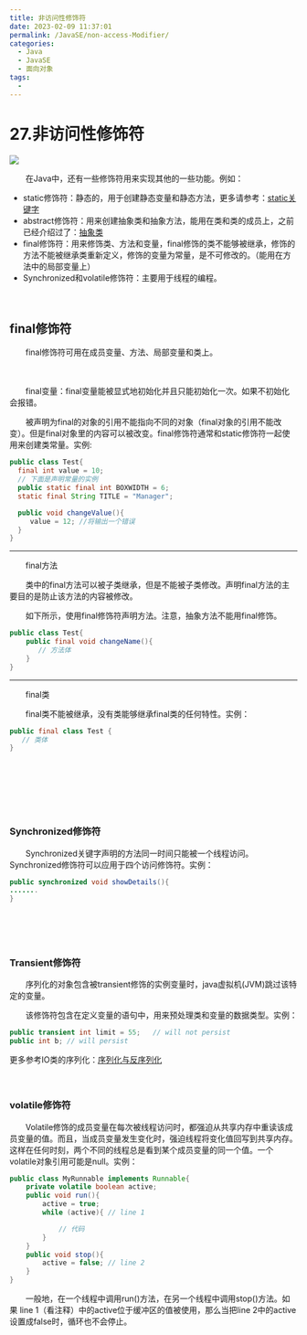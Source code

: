 ```yaml
---
title: 非访问性修饰符
date: 2023-02-09 11:37:01
permalink: /JavaSE/non-access-Modifier/
categories:
  - Java
  - JavaSE
  - 面向对象
tags:
  - 
---
```



# 27.非访问性修饰符

![](https://image.peterjxl.com/blog/160.jpg)

　　在Java中，还有一些修饰符用来实现其他的一些功能。例如：

<!-- more -->

* static修饰符：静态的，用于创建静态变量和静态方法，更多请参考：[static关键字](https://www.peterjxl.com/JavaSE/static/#%E5%89%8D%E8%A8%80)
* abstract修饰符：用来创建抽象类和抽象方法，能用在类和类的成员上，之前已经介绍过了：[抽象类](https://www.peterjxl.com/JavaSE/Abstract-class/)
* final修饰符：用来修饰类、方法和变量，final修饰的类不能够被继承，修饰的方法不能被继承类重新定义，修饰的变量为常量，是不可修改的。（能用在方法中的局部变量上）
* Synchronized和volatile修饰符：主要用于线程的编程。

　　‍

## final修饰符

　　final修饰符可用在成员变量、方法、局部变量和类上。

　　‍

　　final变量：final变量能被显式地初始化并且只能初始化一次。如果不初始化会报错。

　　被声明为final的对象的引用不能指向不同的对象（final对象的引用不能改变）。但是final对象里的内容可以被改变。final修饰符通常和static修饰符一起使用来创建类常量。实例:

```java
public class Test{
  final int value = 10;
  // 下面是声明常量的实例
  public static final int BOXWIDTH = 6;
  static final String TITLE = "Manager";

  public void changeValue(){
     value = 12; //将输出一个错误
  }
}
```

---

　　final方法

　　类中的final方法可以被子类继承，但是不能被子类修改。声明final方法的主要目的是防止该方法的内容被修改。

　　如下所示，使用final修饰符声明方法。注意，抽象方法不能用final修饰。

```java
public class Test{
    public final void changeName(){
       // 方法体
    }
}
```

---

　　final类

　　final类不能被继承，没有类能够继承final类的任何特性。实例：

```java
public final class Test {
   // 类体
}
```

　　‍

　　‍

　　‍

### **Synchronized修饰符**

　　Synchronized关键字声明的方法同一时间只能被一个线程访问。Synchronized修饰符可以应用于四个访问修饰符。实例：

```java
public synchronized void showDetails(){
.......
} 
```

　　‍

　　‍

### **Transient修饰符**

　　序列化的对象包含被transient修饰的实例变量时，java虚拟机(JVM)跳过该特定的变量。

　　该修饰符包含在定义变量的语句中，用来预处理类和变量的数据类型。实例：

```java
public transient int limit = 55;   // will not persist
public int b; // will persist
```

更多参考IO类的序列化：[序列化与反序列化](https://www.peterjxl.com/Java-IO/12-Serializable/)

　　‍

### **volatile修饰符**

　　Volatile修饰的成员变量在每次被线程访问时，都强迫从共享内存中重读该成员变量的值。而且，当成员变量发生变化时，强迫线程将变化值回写到共享内存。这样在任何时刻，两个不同的线程总是看到某个成员变量的同一个值。一个volatile对象引用可能是null。实例：

```java
public class MyRunnable implements Runnable{
    private volatile boolean active;
    public void run(){
        active = true;
        while (active){ // line 1

            // 代码
        }
    }
    public void stop(){
        active = false; // line 2
    }
}
```

　　一般地，在一个线程中调用run()方法，在另一个线程中调用stop()方法。如果 line 1（看注释）中的active位于缓冲区的值被使用，那么当把line 2中的active设置成false时，循环也不会停止。

　　‍

　　‍

　　‍
